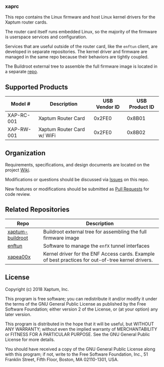 ### xaprc

This repo contains the Linux firmware and host Linux kernel drivers
for the Xaptum router cards.

The router card itself runs embedded Linux, so the majority of the
firmware is userspace services and configuration.

Services that are useful outside of the router card, like the `enftun`
client, are developed in separate repositories. The kernel driver and
firmware are managed in the same repo because their behaviors are
tightly coupled.

The Buildroot external tree to assemble the full firmware image is
located in a separate
[repo](https://github.com/xaptum/xaptum-buildroot).

## Supported Products

| Model #    | Description                | USB Vendor ID | USB Product ID |
|------------|----------------------------|---------------|----------------|
| XAP-RC-001 | Xaptum Router Card         | 0x2FE0        | 0x8B01         |
| XAP-RW-001 | Xaptum Router Card w/ WiFi | 0x2FE0        | 0x8B02         |

## Organization

Requirements, specifications, and design documents are located on the
project [Wiki](https://github.com/xaptum/xaprc/wiki).

Modifications or questions should be discussed via
[Issues](https://github.com/xaptum/xaprc/issues) on this repo.

New features or modifications should be submitted as [Pull
Requests](https://github.com/xaptum/xaprc/pulls) for code review.

## Related Repositories
| Repo                                                           | Description                                                                                       |
|----------------------------------------------------------------|---------------------------------------------------------------------------------------------------|
| [xaptum-buildroot](https://github.com/xaptum/xaptum-buildroot) | Buildroot external tree for assembling the full firmware image                                    |
| [enftun](https://github.com/xaptum/enftun)                     | Software to manage the `enfX` tunnel interfaces                                                   |
| [xapea00x](https://github.com/xaptum/xapea00x)                 | Kernel driver for the ENF Access cards. Example of best practices for out-of-tree kernel drivers. |

## License
Copyright (c) 2018 Xaptum, Inc.

This program is free software; you can redistribute it and/or
modify it under the terms of the GNU General Public License
as published by the Free Software Foundation; either version 2
of the License, or (at your option) any later version.

This program is distributed in the hope that it will be useful,
but WITHOUT ANY WARRANTY; without even the implied warranty of
MERCHANTABILITY or FITNESS FOR A PARTICULAR PURPOSE. See the
GNU General Public License for more details.

You should have received a copy of the GNU General Public License
along with this program; if not, write to the Free Software
Foundation, Inc., 51 Franklin Street, Fifth Floor, Boston, MA 02110-1301, USA.
